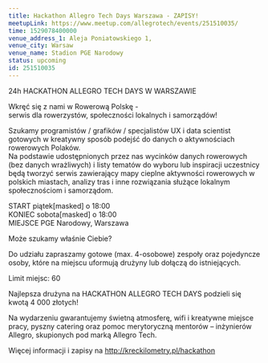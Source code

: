 ```yaml
---
title: Hackathon Allegro Tech Days Warszawa - ZAPISY!
meetupLink: https://www.meetup.com/allegrotech/events/251510035/
time: 1529078400000
venue_address_1: Aleja Poniatowskiego 1,
venue_city: Warsaw
venue_name: Stadion PGE Narodowy
status: upcoming
id: 251510035
---
```


<p>24h HACKATHON ALLEGRO TECH DAYS W WARSZAWIE</p>
<p>Wkręć się z nami w Rowerową Polskę -
  <br/>serwis dla rowerzystów, społeczności lokalnych i samorządów!</p>
<p>Szukamy programistów / grafików / specjalistów UX i data scientist gotowych w kreatywny sposób podejść do danych o aktywnościach rowerowych Polaków.
  <br/>Na podstawie udostępnionych przez nas wycinków danych rowerowych (bez danych wrażliwych) i listy tematów do wyboru lub inspiracji uczestnicy będą tworzyć serwis zawierający mapy cieplne aktywności rowerowych w polskich miastach, analizy tras i inne
  rozwiązania służące lokalnym społecznościom i samorządom.</p>
<p>START piątek[masked] o 18:00
  <br/>KONIEC sobota[masked] o 18:00
  <br/>MIEJSCE PGE Narodowy, Warszawa</p>
<p>Może szukamy właśnie Ciebie?</p>
<p>Do udziału zapraszamy gotowe (max. 4-osobowe) zespoły oraz pojedyncze osoby, które na miejscu uformują drużyny lub dołączą do istniejących.</p>
<p>Limit miejsc: 60</p>
<p>Najlepsza drużyna na HACKATHON ALLEGRO TECH DAYS podzieli się kwotą 4 000 złotych!</p>
<p>Na wydarzeniu gwarantujemy świetną atmosferę, wifi i kreatywne miejsce pracy, pyszny catering oraz pomoc merytoryczną mentorów – inżynierów Allegro, skupionych pod marką Allegro Tech.</p>
<p>Więcej informacji i zapisy na
  <a href="http://kreckilometry.pl/hackathon" class="linkified">http://kreckilometry.pl/hackathon</a>
</p>
